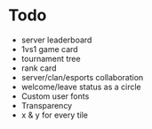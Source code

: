 # Todo

-   server leaderboard
-   1vs1 game card
-   tournament tree
-   rank card
-   server/clan/esports collaboration
-   welcome/leave status as a circle
-   Custom user fonts
-   Transparency
-   x & y for every tile

